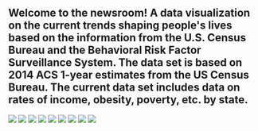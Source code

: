 ## Welcome to the newsroom! A  data visualization on the current trends shaping people's lives based on the  information from the U.S. Census Bureau and the Behavioral Risk Factor Surveillance System. The data set is based on 2014 ACS 1-year estimates from the US Census Bureau. The current data set includes data on rates of income, obesity, poverty, etc. by state.
<img src = "https://github.com/BanuNathan/D3-Challenge/blob/main/assets/data/Screenshot%20(101).png"> 
<img src = "https://github.com/BanuNathan/D3-Challenge/blob/main/assets/data/Screenshot%20(102).png">
<img src = "https://github.com/BanuNathan/D3-Challenge/blob/main/assets/data/Screenshot%20(103).png">
<img src = "https://github.com/BanuNathan/D3-Challenge/blob/main/assets/data/Screenshot%20(104).png">
<img src = "https://github.com/BanuNathan/D3-Challenge/blob/main/assets/data/Screenshot%20(105).png">
<img src = "https://github.com/BanuNathan/D3-Challenge/blob/main/assets/data/Screenshot%20(106).png">
<img src = "https://github.com/BanuNathan/D3-Challenge/blob/main/assets/data/Screenshot%20(107).png">
<img src = "https://github.com/BanuNathan/D3-Challenge/blob/main/assets/data/Screenshot%20(108).png">
<img src = "https://github.com/BanuNathan/D3-Challenge/blob/main/assets/data/Screenshot%20(109).png">
